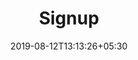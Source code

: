 ---
title: "Signup"
date: 2019-08-12T13:13:26+05:30
type: "credit-report"
layout: "signup"

loggedin: false
---